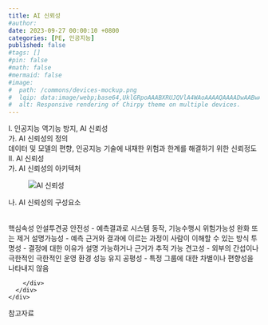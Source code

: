 ```yaml
---
title: AI 신뢰성
#author: 
date: 2023-09-27 00:00:10 +0800
categories: [PE, 인공지능]
published: false
#tags: []
#pin: false
#math: false
#mermaid: false
#image:
#  path: /commons/devices-mockup.png
#  lqip: data:image/webp;base64,UklGRpoAAABXRUJQVlA4WAoAAAAQAAAADwAABwAAQUxQSDIAAAARL0AmbZurmr57yyIiqE8oiG0bejIYEQTgqiDA9vqnsUSI6H+oAERp2HZ65qP/VIAWAFZQOCBCAAAA8AEAnQEqEAAIAAVAfCWkAALp8sF8rgRgAP7o9FDvMCkMde9PK7euH5M1m6VWoDXf2FkP3BqV0ZYbO6NA/VFIAAAA
#  alt: Responsive rendering of Chirpy theme on multiple devices.
---
```


<div class="post-wrap">
  <div class="para">
    <div class="para-title">
      I. 인공지능 역기능 방지, AI 신뢰성
    </div>
    <div class="para-cntnt">
      <div class="para">
        <div class="para-title">
          가. AI 신뢰성의 정의
        </div>
        <div class="para-cntnt">
            데이터 및 모델의 편향, 인공지능 기술에 내재한 위험과 한계를 해결하기 위한 신뢰정도
        </div>
      </div>
    </div>
  </div>
  
  <div class="para">
    <div class="para-title">
      II. AI 신뢰성
    </div>
    <div class="para-cntnt">
      <div class="para">
        <div class="para-title">
          가. AI 신뢰성의 아키텍처
        </div>
        <div class="para-cntnt">
          <figure class="post-figure">
            <img src="/assets/img/posts/AI-신뢰성.png" alt="AI 신뢰성">
<!--            <figcaption>Source: Unveiling the Metaverse: Exploring Emerging Trends, Multifaceted Perspectives, and Future Challenges</figcaption>-->
          </figure>
        </div>
      </div>
      <div class="para">
        <div class="para-title">
          나. AI 신뢰성의 구성요소
        </div>
        <div class="para-cntnt">
          <table class="post-table">
          </table>
          핵심속성 안설투견공
  안전성 - 예측결과로 시스템 동작, 기능수행시 위험가능성 완화 또는 제거
  설명가능성 - 예측 근거와 결과에 이르는 과정이 사람이 이해할 수 있는 방식
  투명성 - 결정에 대한 이유가 설명 가능하거나 근거가 추적 가능
  견고성 - 외부의 간섭이나 극한적인 극한적인 운영 환경 성능 유지
  공평성 - 특정 그룹에 대한 차별이나 편향성을 나타내지 않음

        </div>
      </div>
    </div>
  </div>

  <div class="refr-wrap">
    <div class="refr-title">
        참고자료
    </div>
    <ol class="refr-list">
    <!--    <li>(나현식, 최대선) <a target="_blank" href="https://scienceon.kisti.re.kr/commons/util/originalView.do?cn=JAKO202225948430499&oCn=JAKO202225948430499&dbt=JAKO&journal=NJOU00291864">메타버스 보안 위협 요소 및 대응 방안 검토</a></li>-->
    <!--    <li>(M. Uddin, S. Manickam, H. Ullah, M. Obaidat and A. Dandoush) <a target="_blank" href="https://ieeexplore.ieee.org/abstract/document/10138386">Unveiling the Metaverse: Exploring Emerging Trends, Multifaceted Perspectives, and Future Challenges</a></li>-->
    </ol>
  </div>
</div>
